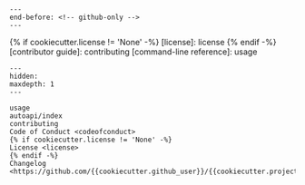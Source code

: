 ```{include} ../README.md
---
end-before: <!-- github-only -->
---
```

{% if cookiecutter.license != 'None' -%}
[license]: license
{% endif -%}
[contributor guide]: contributing
[command-line reference]: usage

```{toctree}
---
hidden:
maxdepth: 1
---

usage
autoapi/index
contributing
Code of Conduct <codeofconduct>
{% if cookiecutter.license != 'None' -%}
License <license>
{% endif -%}
Changelog <https://github.com/{{cookiecutter.github_user}}/{{cookiecutter.project_name}}/releases>
```